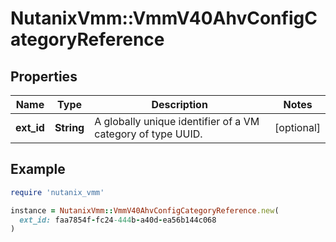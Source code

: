 # NutanixVmm::VmmV40AhvConfigCategoryReference

## Properties

| Name | Type | Description | Notes |
| ---- | ---- | ----------- | ----- |
| **ext_id** | **String** | A globally unique identifier of a VM category of type UUID. | [optional] |

## Example

```ruby
require 'nutanix_vmm'

instance = NutanixVmm::VmmV40AhvConfigCategoryReference.new(
  ext_id: faa7854f-fc24-444b-a40d-ea56b144c068
)
```

